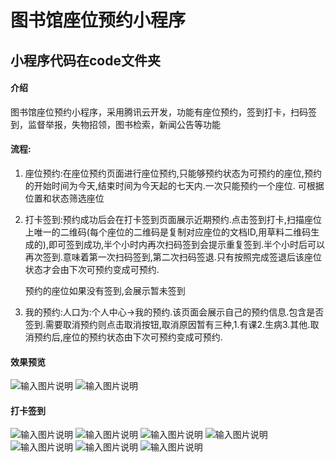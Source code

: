# 图书馆座位预约小程序

## 小程序代码在code文件夹

#### 介绍
图书馆座位预约小程序，采用腾讯云开发，功能有座位预约，签到打卡，扫码签到，监督举报，失物招领，图书检索，新闻公告等功能

#### 流程:
1. 座位预约:在座位预约页面进行座位预约,只能够预约状态为可预约的座位,预约的开始时间为今天,结束时间为今天起的七天内.一次只能预约一个座位.
   可根据位置和状态筛选座位

2. 打卡签到:预约成功后会在打卡签到页面展示近期预约.点击签到打卡,扫描座位上唯一的二维码(每个座位的二维码是复制对应座位的文档ID,用草料二维码生成的),即可签到成功,半个小时内再次扫码签到会提示重复签到.半个小时后可以再次签到.意味着第一次扫码签到,第二次扫码签退.只有按照完成签退后该座位状态才会由下次可预约变成可预约.

   预约的座位如果没有签到,会展示暂未签到

3. 我的预约:人口为:个人中心->我的预约.该页面会展示自己的预约信息.包含是否签到.需要取消预约则点击取消按钮,取消原因暂有三种,1.有课2.生病3.其他.取消预约后,座位的预约状态由下次可预约变成可预约.


#### 效果预览
![输入图片说明](https://github.com/ysj98/seats/blob/master/images/Snipaste_2023-04-29_04-47-15.png)
![输入图片说明](https://github.com/ysj98/seats/blob/master/images/Snipaste_2023-04-29_04-47-15.png)


#### 打卡签到
![输入图片说明](https://github.com/ysj98/seats/blob/master/scan/1-001-图书馆一楼.png)
![输入图片说明](https://github.com/ysj98/seats/blob/master/scan/1-002-图书馆一楼.png)
![输入图片说明](https://github.com/ysj98/seats/blob/master/scan/1-003-图书馆一楼.png)
![输入图片说明](https://github.com/ysj98/seats/blob/master/scan/2-001-图书馆二楼.png)
![输入图片说明](https://github.com/ysj98/seats/blob/master/scan/2-002-图书馆二楼.png)
![输入图片说明](https://github.com/ysj98/seats/blob/master/scan/3-001-图书馆三楼.png)
![输入图片说明](https://github.com/ysj98/seats/blob/master/scan/3-002-图书馆三楼.png)



